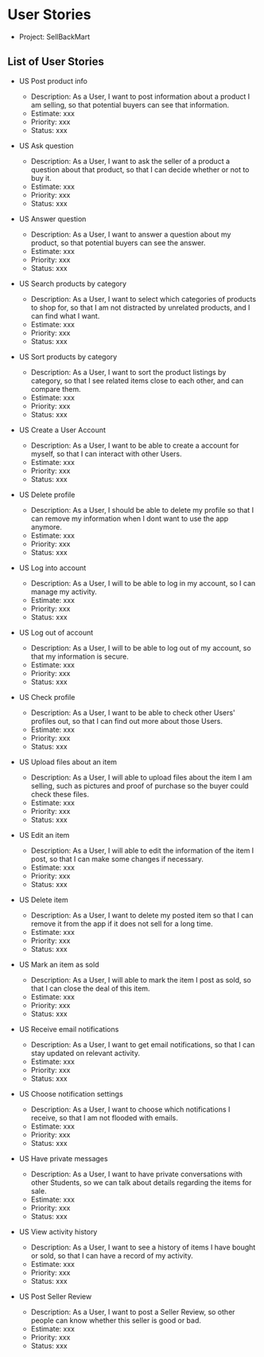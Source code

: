 # User Stories

- Project: SellBackMart

## List of User Stories
  
- US Post product info
  - Description: As a User, I want to post information about a product I am selling, so that potential buyers can see that information.
  - Estimate: xxx
  - Priority: xxx
  - Status: xxx

- US Ask question
  - Description: As a User, I want to ask the seller of a product a question about that product, so that I can decide whether or not to buy it.
  - Estimate: xxx
  - Priority: xxx
  - Status: xxx
  
- US Answer question
  - Description: As a User, I want to answer a question about my product, so that potential buyers can see the answer.
  - Estimate: xxx
  - Priority: xxx
  - Status: xxx
  
- US Search products by category
  - Description: As a User, I want to select which categories of products to shop for, so that I am not distracted by unrelated products, and I can find what I want.
  - Estimate: xxx 
  - Priority: xxx 
  - Status: xxx 
  
- US Sort products by category
  - Description: As a User, I want to sort the product listings by category, so that I see related items close to each other, and can compare them.
  - Estimate: xxx 
  - Priority: xxx 
  - Status: xxx
  
- US Create a User Account
  - Description: As a User, I want to be able to create a account for myself, so that I can interact with other Users.
  - Estimate: xxx 
  - Priority: xxx 
  - Status: xxx
  
- US Delete profile
  - Description: As a User, I should be able to delete my profile so that I can remove my information when I dont want to use the app anymore.
  - Estimate: xxx
  - Priority: xxx
  - Status: xxx

- US Log into account
  - Description: As a User, I will to be able to log in my account, so I can manage my activity.
  - Estimate: xxx 
  - Priority: xxx 
  - Status: xxx
  
- US Log out of account
  - Description: As a User, I will to be able to log out of my account, so that my information is secure.
  - Estimate: xxx 
  - Priority: xxx 
  - Status: xxx
  
- US Check profile
  - Description: As a User, I want to be able to check other Users' profiles out, so that I can find out more about those Users.
  - Estimate: xxx 
  - Priority: xxx
  - Status: xxx
  
- US Upload files about an item
  - Description: As a User, I will able to upload files about the item I am selling, such as pictures and proof of purchase so the buyer could check these files.
  - Estimate: xxx
  - Priority: xxx
  - Status: xxx
  
- US Edit an item
  - Description: As a User, I will able to edit the information of the item I post, so that I can make some changes if necessary.  
  - Estimate: xxx 
  - Priority: xxx 
  - Status: xxx 

- US Delete item
  - Description: As a User, I want to delete my posted item so that I can remove it from the app if it does not sell for a long time. 
  - Estimate: xxx
  - Priority: xxx
  - Status: xxx

- US Mark an item as sold
  - Description: As a User, I will able to mark the item I post as sold, so that I can close the deal of this item.
  - Estimate: xxx 
  - Priority: xxx 
  - Status: xxx 

- US Receive email notifications
  - Description: As a User, I want to get email notifications, so that I can stay updated on relevant activity.
  - Estimate: xxx 
  - Priority: xxx 
  - Status: xxx 

- US Choose notification settings
  - Description: As a User, I want to choose which notifications I receive, so that I am not flooded with emails.
  - Estimate: xxx 
  - Priority: xxx 
  - Status: xxx
  
- US Have private messages
  - Description: As a User, I want to have private conversations with other Students, so we can talk about details regarding the items for sale.
  - Estimate: xxx 
  - Priority: xxx 
  - Status: xxx 

- US View activity history
  - Description: As a User, I want to see a history of items I have bought or sold, so that I can have a record of my activity.
  - Estimate: xxx 
  - Priority: xxx 
  - Status: xxx 

- US Post Seller Review
  - Description: As a User, I want to post a Seller Review, so other people can know whether this seller is good or bad.
  - Estimate: xxx 
  - Priority: xxx 
  - Status: xxx

